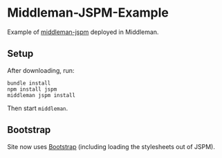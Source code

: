 # Middleman-JSPM-Example

Example of [middleman-jspm](http://github.com/oncomouse/middleman-jspm) deployed in Middleman.

## Setup

After downloading, run:

```
bundle install
npm install jspm
middleman jspm install
```

Then start `middleman`.

## Bootstrap

Site now uses [Bootstrap](http://getbootstrap.com/) (including loading the stylesheets out of JSPM).